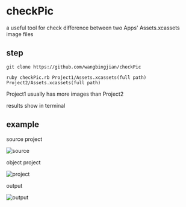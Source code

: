 # checkPic
a useful tool for check difference between two Apps' Assets.xcassets image files

## step
 
    git clone https://github.com/wangbingjian/checkPic
 
    ruby checkPic.rb Project1/Assets.xcassets(full path) Project2/Assets.xcassets(full path)
 
Project1 usually has more images than Project2
 
results show in terminal
 
## example

source project
 
![source](https://github.com/wangbingjian/checkPic/tree/master/img/source.png "source")
 
object project
 
![project](https://github.com/wangbingjian/checkPic/tree/master/img/object.png "object")
 
output
 
![output](https://github.com/wangbingjian/checkPic/tree/master/img/output.png "output")
